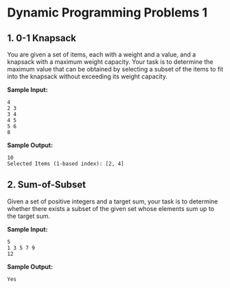 # Dynamic Programming Problems 1

## 1. 0-1 Knapsack

You are given a set of items, each with a weight and a value, and a knapsack with a maximum weight capacity. Your task is to determine the maximum value that can be obtained by selecting a subset of the items to fit into the knapsack without exceeding its weight capacity.

**Sample Input:**

```shell
4
2 3
3 4
4 5
5 6
8
```

**Sample Output:**

```shell
10
Selected Items (1-based index): [2, 4]
```

## 2. Sum-of-Subset

Given a set of positive integers and a target sum, your task is to determine whether there exists a subset of the given set whose elements sum up to the target sum.

**Sample Input:**

```shell
5
1 3 5 7 9
12
```

**Sample Output:**

```shell
Yes
```
